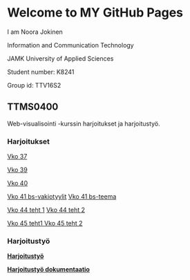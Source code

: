 # Welcome to MY GitHub Pages

I am Noora Jokinen

Information and Communication Technology

JAMK University of Applied Sciences

Student number: K8241

Group id: TTV16S2

## TTMS0400

Web-visualisointi -kurssin harjoitukset ja harjoitustyö.

### Harjoitukset

[Vko 37](https://noorajokinen.github.io/harkka37/)

[Vko 39](https://noorajokinen.github.io/harkka39/)

[Vko 40](https://www.fluidui.com/editor/live/preview/cF9QSHpQeFppdFRoRHN6VjRBY0NnTjJKRDZKSnZpaENCNA==)

[Vko 41 bs-vakiotyylit](https://noorajokinen.github.io/harkka41/bs-vakiotyylit/) 
[Vko 41 bs-teema](https://noorajokinen.github.io/harkka41/bs-teema/bootstrap/)

[Vko 44 teht 1](https://codepen.io/anon/pen/mpbyZa)
[Vko 44 teht 2](https://codepen.io/anon/pen/MrgrgR)

[Vko 45 teht1 ](https://noorajokinen.github.io/harkka45/adidas.svg)
[Vko 45 teht 2](https://noorajokinen.github.io/harkka45/mr.pink.svg)

### Harjoitustyö

[**Harjoitustyö**](https://noorajokinen.github.io/harjoitustyo/)

[**Harjoitustyö dokumentaatio**](https://noorajokinen.github.io/harjoitustyo/document.pdf)

